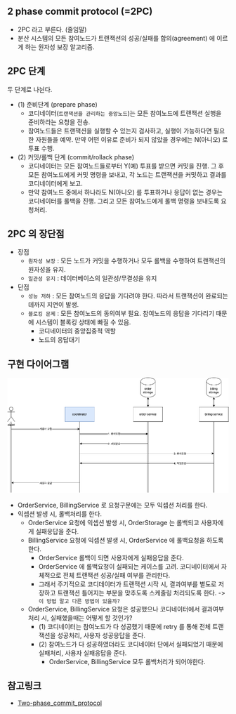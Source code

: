 ## 2 phase commit protocol (=2PC)
- 2PC 라고 부른다. (줄임말)
- 분산 시스템의 모든 참여노드가 트랜잭션의 성공/실패를 합의(agreement) 에 이르게 하는 원자성 보장 알고리즘.

## 2PC 단계
두 단계로 나뉜다.
- (1) 준비단계 (prepare phase)
  - 코디네이터(`트랜잭션을 관리하는 중앙노드`)는 모든 참여노드에 트랜잭션 실행을 준비하라는 요청을 전송.
  - 참여노드들은 트랜잭션을 실행할 수 있는지 검사하고, 실행이 가능하다면 필요한 자원들을 예약. 만약 어떤 이유로 준비가 되지 않았을 경우에는 N(아니오) 로 투표 수행.
- (2) 커밋/롤백 단계 (commit/rollack phase)
  - 코디네이터는 모든 참여노드들로부터 Y(예) 투표를 받으면 커밋을 진행. 그 후 모든 참여노드에게 커밋 명령을 보내고, 각 노드는 트랜잭션을 커밋하고 결과를 코디네이터에게 보고.
  - 만약 참여노드 중에서 하나라도 N(아니오) 를 투표하거나 응답이 없는 경우는 코디네이터를 롤백을 진행. 그리고 모든 참여노드에게 롤백 명령을 보내도록 요청처리.

## 2PC 의 장단점
- 장점
  - `원자성 보장` : 모든 노드가 커밋을 수행하거나 모두 롤백을 수행하여 트랜잭션의 원자성을 유지.
  - `일관성 유지` : 데이터베이스의 일관성/무결성을 유지
- 단점
  - `성능 저하` : 모든 참여노드의 응답을 기다려야 한다. 따라서 트랜잭션이 완료되는 데까지 지연이 발생.
  - `블로킹 문제` : 모든 참여노드의 동의여부 필요. 참여노드의 응답을 기다리기 때문에 시스템이 블록킹 상태에 빠질 수 있음.
    - 코디네이터의 중앙집중적 역할
    - 노드의 응답대기

## 구현 다이어그램
<img src="../Image/20240421_2PC.png" width="800px">
   
- OrderService, BillingService 로 요청구문에는 모두 익셉션 처리를 한다.
- 익셉션 발생 시, 롤백처리를 한다.
  - OrderService 요청에 익셉션 발생 시, OrderStorage 는 롤백되고 사용자에게 실패응답을 준다.
  - BillingService 요청에 익셉션 발생 시, OrderService 에 롤백요청을 하도록 한다. 
    - OrderService 롤백이 되면 사용자에게 실패응답을 준다.
    - OrderService 에 롤백요청이 실패되는 케이스를 고려. 코디네이터에서 자체적으로 전체 트랜잭션 성공/실패 여부를 관리한다.
    - 그래서 주기적으로 코디데이터가 트랜잭션 시작 시, 결과여부를 별도로 저장하고 트랜잭션 틀어지는 부분을 맞추도록 스케줄링 처리되도록 한다. -> `이 방법 말고 다른 방법이 있을까?`
  - OrderService, BillingService 요청은 성공했으나 코디네이터에서 결과여부 처리 시, 실패했을때는 어떻게 할 것인가?
    - (1) 코디네이터는 참여노드가 다 성공했기 때문에 retry 를 통해 전체 트랜잭션을 성공처리, 사용자 성공응답을 준다.
    - (2) 참여노드가 다 성공하였더라도 코디네이터 단에서 실패되었기 때문에 실패처리, 사용자 실패응답을 준다.
      - OrderService, BillingService 모두 롤백처리가 되어야한다.


## 참고링크
- [Two-phase_commit_protocol](https://en.wikipedia.org/wiki/Two-phase_commit_protocol)